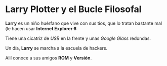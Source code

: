 # Larry Plotter y el Bucle Filosofal

**Larry** es un niño huérfano que vive con sus tios, que lo tratan bastante mal (le hacen usar **Internet Explorer 6**

Tiene una cicatriz de *USB* en la frente y unas *Google Glass* redondas.

Un día, **Larry** se marcha a la escuela de hackers.

Allí conoce a sus amigos **ROM** y **Versión**.

